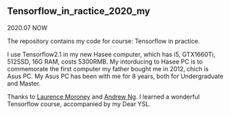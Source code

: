 ## Tensorflow_in_ractice_2020_my

2020.07 NOW

The repository contains my code for course: Tensorflow in practice.

I use Tensorflow2.1 in my new Hasee computer, which has i5, GTX1660Ti, 512SSD, 16G RAM, costs 5300RMB. My intorducing to Hasee PC is to commemorate the first computer my father bought me in 2012, chich is Asus PC. My Asus PC has been with me for 8 years, both for Undergraduate and Master.

Thanks to [Laurence Moroney](https://www.coursera.org/instructor/lmoroney) and [Andrew Ng](https://www.coursera.org/instructor/andrewng). I learned a wonderful Tensorflow course,  accompanied by my Dear YSL.
